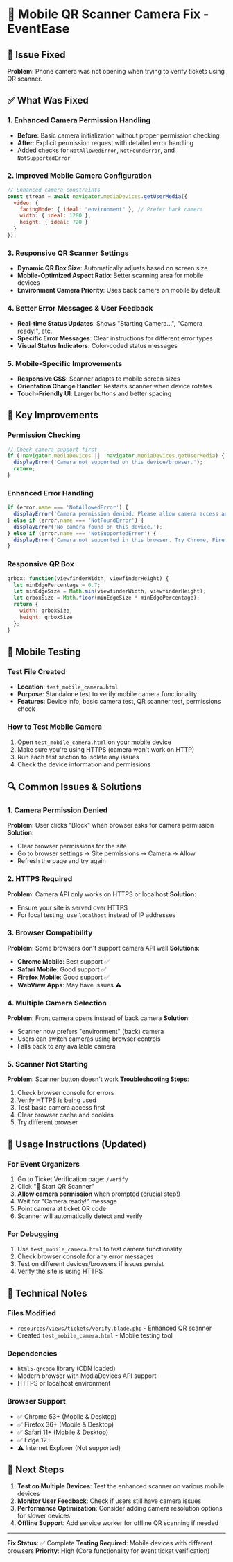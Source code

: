 # 📱 Mobile QR Scanner Camera Fix - EventEase

## 🔧 Issue Fixed
**Problem**: Phone camera was not opening when trying to verify tickets using QR scanner.

## ✅ What Was Fixed

### 1. Enhanced Camera Permission Handling
- **Before**: Basic camera initialization without proper permission checking
- **After**: Explicit permission request with detailed error handling
- Added checks for `NotAllowedError`, `NotFoundError`, and `NotSupportedError`

### 2. Improved Mobile Camera Configuration
```javascript
// Enhanced camera constraints
const stream = await navigator.mediaDevices.getUserMedia({ 
  video: { 
    facingMode: { ideal: "environment" }, // Prefer back camera
    width: { ideal: 1280 },
    height: { ideal: 720 }
  } 
});
```

### 3. Responsive QR Scanner Settings
- **Dynamic QR Box Size**: Automatically adjusts based on screen size
- **Mobile-Optimized Aspect Ratio**: Better scanning area for mobile devices
- **Environment Camera Priority**: Uses back camera on mobile by default

### 4. Better Error Messages & User Feedback
- **Real-time Status Updates**: Shows "Starting Camera...", "Camera ready!", etc.
- **Specific Error Messages**: Clear instructions for different error types
- **Visual Status Indicators**: Color-coded status messages

### 5. Mobile-Specific Improvements
- **Responsive CSS**: Scanner adapts to mobile screen sizes
- **Orientation Change Handler**: Restarts scanner when device rotates
- **Touch-Friendly UI**: Larger buttons and better spacing

## 🚀 Key Improvements

### Permission Checking
```javascript
// Check camera support first
if (!navigator.mediaDevices || !navigator.mediaDevices.getUserMedia) {
  displayError('Camera not supported on this device/browser.');
  return;
}
```

### Enhanced Error Handling
```javascript
if (error.name === 'NotAllowedError') {
  displayError('Camera permission denied. Please allow camera access and try again.');
} else if (error.name === 'NotFoundError') {
  displayError('No camera found on this device.');
} else if (error.name === 'NotSupportedError') {
  displayError('Camera not supported in this browser. Try Chrome, Firefox, or Safari.');
}
```

### Responsive QR Box
```javascript
qrbox: function(viewfinderWidth, viewfinderHeight) {
  let minEdgePercentage = 0.7;
  let minEdgeSize = Math.min(viewfinderWidth, viewfinderHeight);
  let qrboxSize = Math.floor(minEdgeSize * minEdgePercentage);
  return {
    width: qrboxSize,
    height: qrboxSize
  };
}
```

## 📱 Mobile Testing

### Test File Created
- **Location**: `test_mobile_camera.html`
- **Purpose**: Standalone test to verify mobile camera functionality
- **Features**: Device info, basic camera test, QR scanner test, permissions check

### How to Test Mobile Camera
1. Open `test_mobile_camera.html` on your mobile device
2. Make sure you're using HTTPS (camera won't work on HTTP)
3. Run each test section to isolate any issues
4. Check the device information and permissions

## 🔍 Common Issues & Solutions

### 1. Camera Permission Denied
**Problem**: User clicks "Block" when browser asks for camera permission
**Solution**: 
- Clear browser permissions for the site
- Go to browser settings → Site permissions → Camera → Allow
- Refresh the page and try again

### 2. HTTPS Required
**Problem**: Camera API only works on HTTPS or localhost
**Solution**: 
- Ensure your site is served over HTTPS
- For local testing, use `localhost` instead of IP addresses

### 3. Browser Compatibility
**Problem**: Some browsers don't support camera API well
**Solutions**:
- **Chrome Mobile**: Best support ✅
- **Safari Mobile**: Good support ✅
- **Firefox Mobile**: Good support ✅
- **WebView Apps**: May have issues ⚠️

### 4. Multiple Camera Selection
**Problem**: Front camera opens instead of back camera
**Solution**: 
- Scanner now prefers "environment" (back) camera
- Users can switch cameras using browser controls
- Falls back to any available camera

### 5. Scanner Not Starting
**Problem**: Scanner button doesn't work
**Troubleshooting Steps**:
1. Check browser console for errors
2. Verify HTTPS is being used
3. Test basic camera access first
4. Clear browser cache and cookies
5. Try different browser

## 🎯 Usage Instructions (Updated)

### For Event Organizers
1. Go to Ticket Verification page: `/verify`
2. Click "📱 Start QR Scanner" 
3. **Allow camera permission** when prompted (crucial step!)
4. Wait for "Camera ready!" message
5. Point camera at ticket QR code
6. Scanner will automatically detect and verify

### For Debugging
1. Use `test_mobile_camera.html` to test camera functionality
2. Check browser console for any error messages
3. Test on different devices/browsers if issues persist
4. Verify the site is using HTTPS

## 📝 Technical Notes

### Files Modified
- `resources/views/tickets/verify.blade.php` - Enhanced QR scanner
- Created `test_mobile_camera.html` - Mobile testing tool

### Dependencies
- `html5-qrcode` library (CDN loaded)
- Modern browser with MediaDevices API support
- HTTPS or localhost environment

### Browser Support
- ✅ Chrome 53+ (Mobile & Desktop)
- ✅ Firefox 36+ (Mobile & Desktop)  
- ✅ Safari 11+ (Mobile & Desktop)
- ✅ Edge 12+
- ⚠️ Internet Explorer (Not supported)

## 🔧 Next Steps

1. **Test on Multiple Devices**: Test the enhanced scanner on various mobile devices
2. **Monitor User Feedback**: Check if users still have camera issues
3. **Performance Optimization**: Consider adding camera resolution options for slower devices
4. **Offline Support**: Add service worker for offline QR scanning if needed

---

**Fix Status**: ✅ Complete
**Testing Required**: Mobile devices with different browsers
**Priority**: High (Core functionality for event ticket verification)
